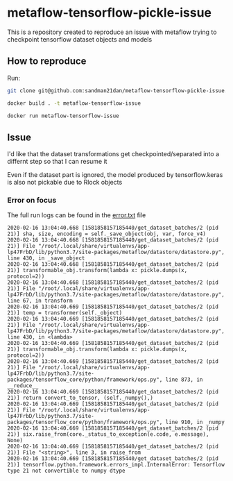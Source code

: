 # metaflow-tensorflow-pickle-issue

This is a repository created to reproduce an
issue with metaflow trying to checkpoint
tensorflow dataset objects and models

## How to reproduce

Run:

```sh
git clone git@github.com:sandman21dan/metaflow-tensorflow-pickle-issue.git
```

```sh
docker build . -t metaflow-tensorflow-issue
```

```sh
docker run metaflow-tensorflow-issue
```

## Issue

I'd like that the dataset transformations
get checkpointed/separated into a differnt step
so that I can resume it

Even if the dataset part is ignored, the model
produced by tensorflow.keras is also not pickable
due to Rlock objects

### Error on focus

The full run logs can be found in the [error.txt](./error.txt) file

```
2020-02-16 13:04:40.668 [1581858157185440/get_dataset_batches/2 (pid 21)] sha, size, encoding = self._save_object(obj, var, force_v4)
2020-02-16 13:04:40.668 [1581858157185440/get_dataset_batches/2 (pid 21)] File "/root/.local/share/virtualenvs/app-lp47FrbD/lib/python3.7/site-packages/metaflow/datastore/datastore.py", line 430, in _save_object
2020-02-16 13:04:40.668 [1581858157185440/get_dataset_batches/2 (pid 21)] transformable_obj.transform(lambda x: pickle.dumps(x, protocol=2))
2020-02-16 13:04:40.668 [1581858157185440/get_dataset_batches/2 (pid 21)] File "/root/.local/share/virtualenvs/app-lp47FrbD/lib/python3.7/site-packages/metaflow/datastore/datastore.py", line 67, in transform
2020-02-16 13:04:40.669 [1581858157185440/get_dataset_batches/2 (pid 21)] temp = transformer(self._object)
2020-02-16 13:04:40.669 [1581858157185440/get_dataset_batches/2 (pid 21)] File "/root/.local/share/virtualenvs/app-lp47FrbD/lib/python3.7/site-packages/metaflow/datastore/datastore.py", line 430, in <lambda>
2020-02-16 13:04:40.669 [1581858157185440/get_dataset_batches/2 (pid 21)] transformable_obj.transform(lambda x: pickle.dumps(x, protocol=2))
2020-02-16 13:04:40.669 [1581858157185440/get_dataset_batches/2 (pid 21)] File "/root/.local/share/virtualenvs/app-lp47FrbD/lib/python3.7/site-packages/tensorflow_core/python/framework/ops.py", line 873, in __reduce__
2020-02-16 13:04:40.669 [1581858157185440/get_dataset_batches/2 (pid 21)] return convert_to_tensor, (self._numpy(),)
2020-02-16 13:04:40.669 [1581858157185440/get_dataset_batches/2 (pid 21)] File "/root/.local/share/virtualenvs/app-lp47FrbD/lib/python3.7/site-packages/tensorflow_core/python/framework/ops.py", line 910, in _numpy
2020-02-16 13:04:40.669 [1581858157185440/get_dataset_batches/2 (pid 21)] six.raise_from(core._status_to_exception(e.code, e.message), None)
2020-02-16 13:04:40.669 [1581858157185440/get_dataset_batches/2 (pid 21)] File "<string>", line 3, in raise_from
2020-02-16 13:04:40.669 [1581858157185440/get_dataset_batches/2 (pid 21)] tensorflow.python.framework.errors_impl.InternalError: Tensorflow type 21 not convertible to numpy dtype
```
